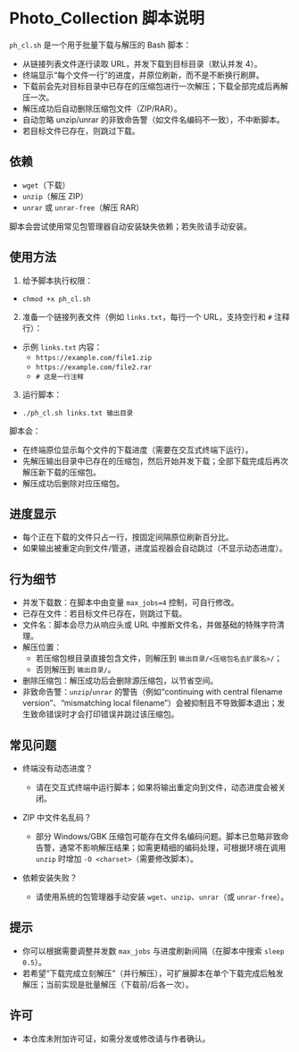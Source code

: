 # Photo_Collection 脚本说明

`ph_cl.sh` 是一个用于批量下载与解压的 Bash 脚本：

- 从链接列表文件逐行读取 URL，并发下载到目标目录（默认并发 4）。
- 终端显示“每个文件一行”的进度，并原位刷新，而不是不断换行刷屏。
- 下载前会先对目标目录中已存在的压缩包进行一次解压；下载全部完成后再解压一次。
- 解压成功后自动删除压缩包文件（ZIP/RAR）。
- 自动忽略 unzip/unrar 的非致命告警（如文件名编码不一致），不中断脚本。
- 若目标文件已存在，则跳过下载。

## 依赖

- `wget`（下载）
- `unzip`（解压 ZIP）
- `unrar` 或 `unrar-free`（解压 RAR）

脚本会尝试使用常见包管理器自动安装缺失依赖；若失败请手动安装。

## 使用方法

1) 给予脚本执行权限：

- `chmod +x ph_cl.sh`

2) 准备一个链接列表文件（例如 `links.txt`，每行一个 URL，支持空行和 `#` 注释行）：

- 示例 `links.txt` 内容：
  - `https://example.com/file1.zip`
  - `https://example.com/file2.rar`
  - `# 这是一行注释`

3) 运行脚本：

- `./ph_cl.sh links.txt 输出目录`

脚本会：

- 在终端原位显示每个文件的下载进度（需要在交互式终端下运行）。
- 先解压输出目录中已存在的压缩包，然后开始并发下载；全部下载完成后再次解压新下载的压缩包。
- 解压成功后删除对应压缩包。

## 进度显示

- 每个正在下载的文件只占一行，按固定间隔原位刷新百分比。
- 如果输出被重定向到文件/管道，进度监视器会自动跳过（不显示动态进度）。

## 行为细节

- 并发下载数：在脚本中由变量 `max_jobs=4` 控制，可自行修改。
- 已存在文件：若目标文件已存在，则跳过下载。
- 文件名：脚本会尽力从响应头或 URL 中推断文件名，并做基础的特殊字符清理。
- 解压位置：
  - 若压缩包根目录直接包含文件，则解压到 `输出目录/<压缩包名去扩展名>/`；
  - 否则解压到 `输出目录/`。
- 删除压缩包：解压成功后会删除源压缩包，以节省空间。
- 非致命告警：`unzip`/`unrar` 的警告（例如“continuing with central filename version”、“mismatching local filename”）会被抑制且不导致脚本退出；发生致命错误时才会打印错误并跳过该压缩包。

## 常见问题

- 终端没有动态进度？
  - 请在交互式终端中运行脚本；如果将输出重定向到文件，动态进度会被关闭。

- ZIP 中文件名乱码？
  - 部分 Windows/GBK 压缩包可能存在文件名编码问题。脚本已忽略非致命告警，通常不影响解压结果；如需更精细的编码处理，可根据环境在调用 `unzip` 时增加 `-O <charset>`（需要修改脚本）。

- 依赖安装失败？
  - 请使用系统的包管理器手动安装 `wget`、`unzip`、`unrar`（或 `unrar-free`）。

## 提示

- 你可以根据需要调整并发数 `max_jobs` 与进度刷新间隔（在脚本中搜索 `sleep 0.5`）。
- 若希望“下载完成立刻解压”（并行解压），可扩展脚本在单个下载完成后触发解压；当前实现是批量解压（下载前/后各一次）。

## 许可

- 本仓库未附加许可证，如需分发或修改请与作者确认。

